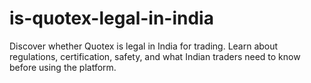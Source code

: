 # is-quotex-legal-in-india
Discover whether Quotex is legal in India for trading. Learn about regulations, certification, safety, and what Indian traders need to know before using the platform.
